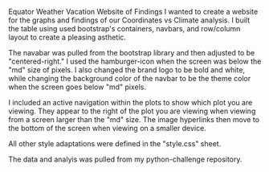 Equator Weather Vacation Website of Findings
I wanted to create a website for the graphs and findings of our Coordinates vs Climate analysis. I built the table using used bootstrap's containers, navbars, and row/column layout to create a pleasing asthetic. 

The navabar was pulled from the bootstrap library and then adjusted to be "centered-right." I used the hamburger-icon when the screen was below the "md" size of pixels. I also changed the brand logo to be bold and white, while changing the background color of the navbar to be the theme color when the screen goes below "md" pixels.

I included an active navigation within the plots to show which plot you are viewing. They appear to the right of the plot you are viewing when viewing from a screen larger than the "md" size. The image hyperlinks then move to the bottom of the screen when viewing on a smaller device.

All other style adaptations were defined in the "style.css" sheet.

The data and analyis was pulled from my python-challenge repository. 
